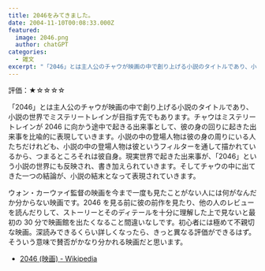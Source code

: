 ```yaml
---
title: 2046をみてきました。
date: 2004-11-10T00:08:33.000Z
featured:
  image: 2046.png
  author: chatGPT
categories:
  - 雑文
excerpt: "「2046」とは主人公のチャウが映画の中で創り上げる小説のタイトルであり、小説の世界でミステリートレインが目指す先でもあります。チャウはミステリートレインが2046に向かう途中で起きる出来事として、彼の身の回りに起きた出来事を比喩的に表現していきます。小説の中の登場人物は彼の身の周りにいる人たちだけれども、小説の中の登場人物は彼というフィルターを通して描かれているから、つまるところそれは彼自身。現実世界で起きた出来事が、「2046」という小説の世界にも反映され、書き加えられていきます。そしてチャウの中に出てきた一つの結論が、小説の結末となって表現されていきます。"
---
```


評価：★☆☆☆☆

「2046」とは主人公のチャウが映画の中で創り上げる小説のタイトルであり、小説の世界でミステリートレインが目指す先でもあります。チャウはミステリートレインが 2046 に向かう途中で起きる出来事として、彼の身の回りに起きた出来事を比喩的に表現していきます。小説の中の登場人物は彼の身の周りにいる人たちだけれども、小説の中の登場人物は彼というフィルターを通して描かれているから、つまるところそれは彼自身。現実世界で起きた出来事が、「2046」という小説の世界にも反映され、書き加えられていきます。そしてチャウの中に出てきた一つの結論が、小説の結末となって表現されていきます。

ウォン・カーウァイ監督の映画を今まで一度も見たことがない人には何がなんだか分からない映画です。2046 を見る前に彼の前作を見たり、他の人のレビューを読んだりして、ストーリーとそのディテールを十分に理解した上で見ないと最初の 30 分で映画館を出たくなること間違いなしです。初心者には極めて不親切な映画。深読みできるくらい詳しくなったら、きっと異なる評価ができるはず。そういう意味で賛否がかなり分かれる映画だと思います。

- [2046 (映画) - Wikipedia](https://ja.wikipedia.org/wiki/2046_(%E6%98%A0%E7%94%BB))
